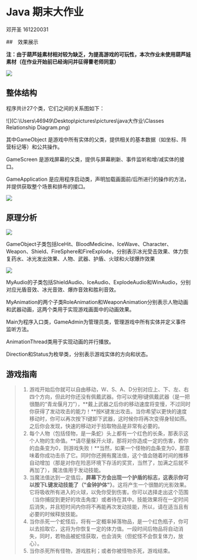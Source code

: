 # Java 期末大作业

邓开圣 161220031

##　效果展示

**注：由于葫芦娃素材相对较为缺乏，为提高游戏的可玩性，本次作业未使用葫芦娃素材（在作业开始前已经询问并征得曹老师同意）**

![](C:\Users\46949\Desktop\pictures\pictures\java大作业\java大作业效果展示1.gif)

## 整体结构

程序共计27个类，它们之间的关系图如下：

![](C:\Users\46949\Desktop\pictures\pictures\java大作业\Classes Relationship Diagram.png)

其中GameObject 是游戏中所有实体的父类，提供相关的基本数据（如坐标、阵营标记等）和公共操作。

GameScreen 是游戏屏幕的父类，提供与屏幕刷新、事件监听和增/减实体的接口。

GameApplication 是应用程序启动类，声明加载画面前/后所进行的操作的方法，并提供获取整个场景和排布的接口。

![](C:\Users\46949\Desktop\pictures\pictures\java大作业\基本框架及其接口.png)



## 原理分析

![](C:\Users\46949\Desktop\pictures\pictures\java大作业\GameObject系.png)

GameObject子类包括IceHit、BloodMedicine、IceWave、Character、Weapon、Shield、FireSphere和FireExplode，分别表示冰光受击效果、体力恢复药水、冰光发出效果、人物、武器、护盾、火球和火球爆炸效果

![](C:\Users\46949\Desktop\pictures\pictures\java大作业\MyAudio系.png)

MyAudio的子类包括ShieldAudio、IceAudio、ExplodeAudio和WinAudio，分别对应光盾音效、冰光音效、爆炸音效和胜利音效。

MyAnimation的两个子类RoleAnimation和WeaponAnimation分别表示人物动画和武器动画，这两个类用于实现游戏画面中的动画效果。

Main为程序入口类，GameAdmin为管理员类，管理游戏中所有实体并定义事件监听方法。

AnimationThread类用于实现动画的并行播放。

Direction和Status为枚举类，分别表示游戏实体的方向和状态。



## 游戏指南

> 1. 游戏开始后你就可以自由移动，W、S、A、D分别对应上、下、左、右四个方向，但此时你还没有佩戴武器。你可以使用I键佩戴武器（是一把很酷的“青龙偃月刀”），**戴上武器之后你的移动速度将变慢，不过同时你获得了发动攻击的能力！**按K键发出攻击。当你希望以更快的速度移动时，你可以再次按下I键卸下武器，这时候你将再次变得身轻如燕。之后你会发现，快速的移动对于拾取物品是非常有必要的。
> 2. 每个人物（包括怪物，是一条蛇）头上都有一个红色的长条，那表示这个人物的生命值。**请尽量躲开火球，那将对你造成一定的伤害，若你的血条变为0，则游戏失败！**当然，如果一个怪物的血条变为0，那意味着你成功击杀了它。同时你还拥有魔法值，这个值会随着时间的推移自动增加（那是对你在险恶环境下存活的奖赏，当然了，加满之后就不再加了），魔法值用于发动技能。
> 3. 当魔法值达到一定值后，**屏幕下方会出现一个护盾的标志，这表示你可以按下L键发动技能了（"金钟护体"）**。这将产生一个很酷的光影效果。它将吸收所有进入的火球，以免你受到伤害。你可以选择走出这个范围（当你捕捉到更好的攻击角度）或者待在其中。技能效果将在一定时间后消失，并且短时间内你将不再能再次发动技能，所以，请在适当且有必要的时候释放技能。
> 4. 当你杀死一个蛇怪后，将有一定概率掉落物品，是一个红色瓶子，你可以去拾取它，这将为你恢复一定的体力值。一段时间后物品将自动消失，同时，若物品被蛇怪获取，也会消失（但蛇怪不会恢复体力，放心）。
> 5. 当你杀死所有怪物，游戏胜利；或者你被怪物杀死，游戏结束。



